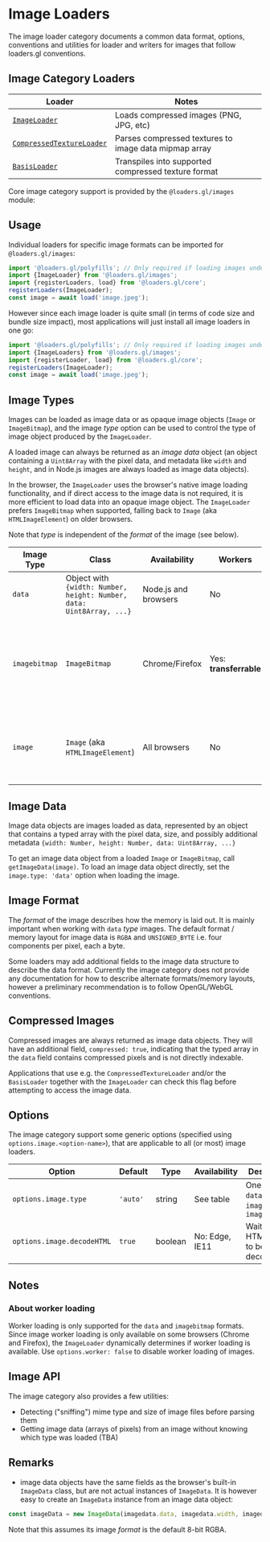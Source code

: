 # Image Loaders

The image loader category documents a common data format, options, conventions and utilities for loader and writers for images that follow loaders.gl conventions.

## Image Category Loaders

| Loader                | Notes |
| --------------------- | ----- |
| [`ImageLoader`](modules/images/docs/api-reference/image-loader)           |     Loads compressed images (PNG, JPG, etc)  |
| [`CompressedTextureLoader`](modules/basis/docs/api-reference/compressed-texture-loader)  | Parses compressed textures to image data mipmap array      |
| [`BasisLoader`](modules/basis/docs/api-reference/basis-loader)           | Transpiles into supported compressed texture format      |

Core image category support is provided by the `@loaders.gl/images` module:


## Usage

Individual loaders for specific image formats can be imported for `@loaders.gl/images`:

```js
import '@loaders.gl/polyfills'; // Only required if loading images under Node.js
import {ImageLoader} from '@loaders.gl/images';
import {registerLoaders, load} from '@loaders.gl/core';
registerLoaders(ImageLoader);
const image = await load('image.jpeg');
```

However since each image loader is quite small (in terms of code size and bundle size impact), most applications will just install all image loaders in one go:

```js
import '@loaders.gl/polyfills'; // Only required if loading images under Node.js
import {ImageLoaders} from '@loaders.gl/images';
import {registerLoader, load} from '@loaders.gl/core';
registerLoaders(ImageLoader);
const image = await load('image.jpeg');
```

## Image Types

Images can be loaded as image data or as opaque image objects (`Image` or `ImageBitmap`), and the image _type_ option can be used to control the type of image object produced by the `ImageLoader`. 

A loaded image can always be returned as an _image data_ object (an object containing a `Uint8Array` with the pixel data, and metadata like `width` and `height`, and in Node.js images are always loaded as image data objects).

In the browser, the `ImageLoader` uses the browser's native image loading functionality, and if direct access to the image data is not required, it is more efficient to load data into an opaque image object. The `ImageLoader` prefers `ImageBitmap` when supported, falling back to  `Image` (aka `HTMLImageElement`) on older browsers.

Note that _type_ is independent of the _format_ of the image (see below).


| Image Type    | Class                           | Availability                           | Workers                | Description                                                                      |
| ------------- | -------------------------------- | -------------------------------------- | ---------------------- | -------------------------------------------------------------------------------- |
| `data`   | Object with `{width: Number, height: Number, data: Uint8Array, ...}`                         | Node.js and browsers | No                     | Compatible with headless gl.                     |
| `imagebitmap` | `ImageBitmap`                    | Chrome/Firefox                         | Yes: **transferrable** | A newer JavaScript class designed for efficient loading of images, optimized for use in worker threads and with  WebGL        |
| `image`       | `Image` (aka `HTMLImageElement`) | All browsers                           | No                     | The traditional HTML/JavaScript class used for image loading into DOM trees. WebGL compatible. |

## Image Data

Image data objects are images loaded as data, represented by an object that contains a typed array with the pixel data, size, and possibly additional metadata `{width: Number, height: Number, data: Uint8Array, ...}` 

To get an image data object from a loaded `Image` or `ImageBitmap`, call `getImageData(image)`. To load an image data object directly, set the `image.type: 'data'` option when loading the image.

## Image Format

The _format_ of the image describes how the memory is laid out. It is mainly important when working with `data` _type_ images. The default format / memory layout for image data is `RGBA` and `UNSIGNED_BYTE` i.e. four components per pixel, each a byte.

Some loaders may add additional fields to the image data structure to describe the data format. Currently the image category does not provide any documentation for how to describe alternate formats/memory layouts, however a preliminary recommendation is to follow OpenGL/WebGL conventions.

## Compressed Images

Compressed images are always returned as image data objects. They will have an additional field, `compressed: true`, indicating that the typed array in the `data` field contains compressed pixels and is not directly indexable. 

Applications that use e.g. the `CompressedTextureLoader` and/or the `BasisLoader` together with the `ImageLoader` can check this flag before attempting to access the image data.

## Options

The image category support some generic options (specified using `options.image.<option-name>`), that are applicable to all (or most) image loaders.

| Option                      | Default       | Type    | Availability   | Description                                     |
| --------------------------- | ------------- | ------- | -------------- | ----------------------------------------------- |
| `options.image.type`        | `'auto'`      | string  | See table      | One of `auto`, `data`, `imagebitmap`, `image` |
| `options.image.decodeHTML`  | `true`        | boolean | No: Edge, IE11 | Wait for HTMLImages to be fully decoded.        |

## Notes

### About worker loading

Worker loading is only supported for the `data` and `imagebitmap` formats. Since image worker loading is only available on some browsers (Chrome and Firefox), the `ImageLoader` dynamically determines if worker loading is available. Use `options.worker: false` to disable worker loading of images.

## Image API

The image category also provides a few utilities:

- Detecting ("sniffing") mime type and size of image files before parsing them
- Getting image data (arrays of pixels) from an image without knowing which type was loaded (TBA)

## Remarks

- image data objects have the same fields as the browser's built-in `ImageData` class, but are not actual instances of `ImageData`. It is however easy to create an `ImageData` instance from an image data object:

```js
const imageData = new ImageData(imagedata.data, imagedata.width, imagedata.height);
```

Note that this assumes its image _format_ is the default 8-bit RGBA.
